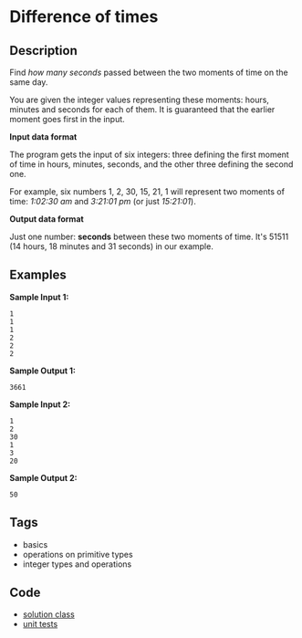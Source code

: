 # Difference of times

## Description
Find _how many seconds_ passed between the two moments of time on the same day.

You are given the integer values representing these moments: hours, minutes and seconds for each of them. It is guaranteed that the earlier moment goes first in the input.

**Input data format**

The program gets the input of six integers: three defining the first moment of time in hours, minutes, seconds, and the other three defining the second one.

For example, six numbers 1, 2, 30, 15, 21, 1 will represent two moments of time: _1:02:30 am_ and _3:21:01 pm_ (or just _15:21:01_).

**Output data format**

Just one number: **seconds** between these two moments of time. It's 51511 (14 hours, 18 minutes and 31 seconds) in our example.

## Examples
**Sample Input 1:**
```console
1
1
1
2
2
2
```

**Sample Output 1:**
```console
3661
```

**Sample Input 2:**
```console
1
2
30
1
3
20
```

**Sample Output 2:**
```console
50
```

## Tags
- basics
- operations on primitive types
- integer types and operations

## Code
- [solution class](./src/main/java/Solution.java)
- [unit tests](./src/test/java/SomeParamTest.java)